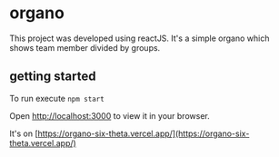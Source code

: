 # organo

This project was developed using reactJS. It's a simple organo which shows team member divided by groups.

## getting started

To run execute `npm start`

Open [http://localhost:3000](http://localhost:3000) to view it in your browser.

It's on [https://organo-six-theta.vercel.app/](https://organo-six-theta.vercel.app/)
